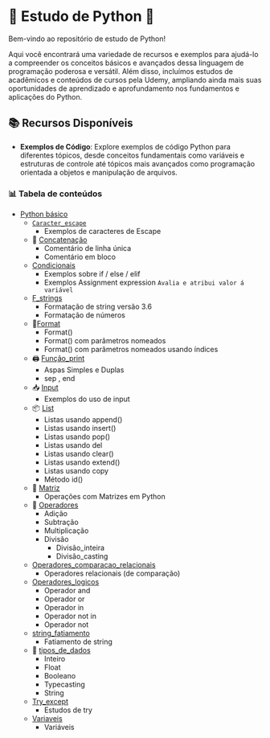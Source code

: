 # 🐍 Estudo de Python 🚀

Bem-vindo ao repositório de estudo de Python!

Aqui você encontrará uma variedade de recursos e exemplos para ajudá-lo a compreender os conceitos básicos e avançados dessa linguagem de programação poderosa e versátil. Além disso, incluímos estudos de acadêmicos e conteúdos de cursos pela Udemy, ampliando ainda mais suas oportunidades de aprendizado e aprofundamento nos fundamentos e aplicações do Python.

## 📚 Recursos Disponíveis

- **Exemplos de Código**: Explore exemplos de código Python para diferentes tópicos, desde conceitos fundamentais como variáveis e estruturas de controle até tópicos mais avançados como programação orientada a objetos e manipulação de arquivos.

### 📊 Tabela de conteúdos

- [Python básico](#python-básico)
    - [`Caracter_escape`](https://github.com/FabioFlorencio/curso-de-python/tree/master/python_basico/caracter_escape)
      - Exemplos de caracteres de Escape
    - 🔗 [Concatenação](https://github.com/FabioFlorencio/curso-de-python/tree/master/python_basico/concatenacao)
      - Comentário de linha única
      - Comentário em bloco
    - [Condicionais](https://github.com/FabioFlorencio/curso-de-python/tree/master/python_basico/condicionais)
      * Exemplos sobre if / else / elif
      * Exemplos Assignment expression `Avalia e atribui valor á variável`
    - [F_strings](https://github.com/FabioFlorencio/curso-de-python/tree/master/python_basico/f_strings)
      - Formatação de string versão 3.6
      - Formatação de números
    - 📝[Format](https://github.com/FabioFlorencio/curso-de-python/tree/master/python_basico/format)
      - Format()
      - Format() com parâmetros nomeados
      - Format() com parâmetros nomeados usando índices
    - 🖨️ [Função_print](https://github.com/FabioFlorencio/curso-de-python/tree/master/python_basico/funcao_print)
      - Aspas Simples e Duplas
      - sep , end
    - 📥 [Input](https://github.com/FabioFlorencio/curso-de-python/tree/master/python_basico/input)
      - Exemplos do uso de input
    - 📦 [List](https://github.com/FabioFlorencio/curso-de-python/tree/master/python_basico/list)
      - Listas usando append()
      - Listas usando insert()
      - Listas usando pop()
      - Listas usando del
      - Listas usando clear()
      - Listas usando extend()
      - Listas usando copy
      - Método id()
    - 🧩 [Matriz](https://github.com/FabioFlorencio/curso-de-python/tree/master/python_basico/matriz)
      - Operações com Matrizes em Python
    - 🧮 [Operadores](https://github.com/FabioFlorencio/curso-de-python/tree/master/python_basico/matriz)
      - Adição
      - Subtração
      - Multiplicação
      - Divisão 
        - Divisão_inteira
        - Divisão_casting
    - [Operadores_comparacao_relacionais](https://github.com/FabioFlorencio/curso-de-python/tree/master/python_basico/operadores_comparacao_relacionais)
      - Operadores relacionais (de comparação)
    - [Operadores_logicos](https://github.com/FabioFlorencio/curso-de-python/tree/master/python_basico/operadores_logicos)
      - Operador and
      - Operador or
      - Operador in
      - Operador not in
      - Operador not
    - [string_fatiamento](https://github.com/FabioFlorencio/curso-de-python/tree/master/python_basico/string_fatiamento)
      - Fatiamento de string
    - 🎲 [tipos_de_dados](https://github.com/FabioFlorencio/curso-de-python/tree/master/python_basico/tipos_de_dados)
      - Inteiro
      - Float
      - Booleano
      - Typecasting
      - String
  - [Try_except](https://github.com/FabioFlorencio/curso-de-python/tree/master/python_basico/try_except)
    - Estudos de try
  - [Variaveis](https://github.com/FabioFlorencio/curso-de-python/tree/master/python_basico/variaveis)
    - Variáveis











